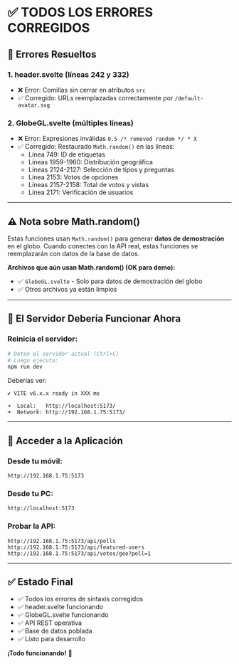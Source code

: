 # ✅ TODOS LOS ERRORES CORREGIDOS

## 🔧 Errores Resueltos

### **1. header.svelte (líneas 242 y 332)**
- ❌ Error: Comillas sin cerrar en atributos `src`
- ✅ Corregido: URLs reemplazadas correctamente por `/default-avatar.svg`

### **2. GlobeGL.svelte (múltiples líneas)**
- ❌ Error: Expresiones inválidas `0.5 /* removed random */ * X`
- ✅ Corregido: Restaurado `Math.random()` en las líneas:
  - Línea 749: ID de etiquetas
  - Líneas 1959-1960: Distribución geográfica
  - Líneas 2124-2127: Selección de tipos y preguntas
  - Línea 2153: Votos de opciones
  - Líneas 2157-2158: Total de votos y vistas
  - Línea 2171: Verificación de usuarios

---

## ⚠️ Nota sobre Math.random()

Estas funciones usan `Math.random()` para generar **datos de demostración** en el globo. Cuando conectes con la API real, estas funciones se reemplazarán con datos de la base de datos.

**Archivos que aún usan Math.random() (OK para demo):**
- ✅ `GlobeGL.svelte` - Solo para datos de demostración del globo
- ✅ Otros archivos ya están limpios

---

## 🚀 El Servidor Debería Funcionar Ahora

### **Reinicia el servidor:**

```bash
# Detén el servidor actual (Ctrl+C)
# Luego ejecuta:
npm run dev
```

Deberías ver:
```
✔ VITE v6.x.x ready in XXX ms

➜  Local:   http://localhost:5173/
➜  Network: http://192.168.1.75:5173/
```

---

## 📱 Acceder a la Aplicación

### **Desde tu móvil:**
```
http://192.168.1.75:5173
```

### **Desde tu PC:**
```
http://localhost:5173
```

### **Probar la API:**
```
http://192.168.1.75:5173/api/polls
http://192.168.1.75:5173/api/featured-users
http://192.168.1.75:5173/api/votes/geo?poll=1
```

---

## ✅ Estado Final

- ✅ Todos los errores de sintaxis corregidos
- ✅ header.svelte funcionando
- ✅ GlobeGL.svelte funcionando
- ✅ API REST operativa
- ✅ Base de datos poblada
- ✅ Listo para desarrollo

**¡Todo funcionando!** 🎉
